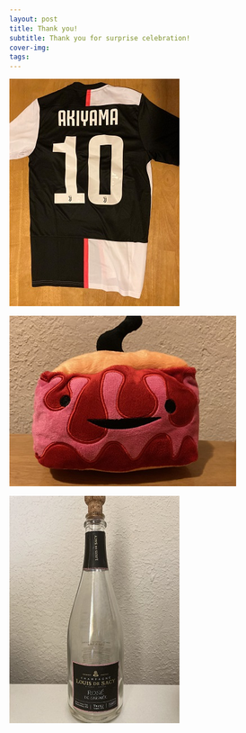 ```yaml
---
layout: post
title: Thank you!    
subtitle: Thank you for surprise celebration! 
cover-img: 
tags: 
---
```


![uniform](/images/Soccer%20uniform.jpg)

![skin](/images/skin2.jpg)   

![wine](/images/wine.jpg)
